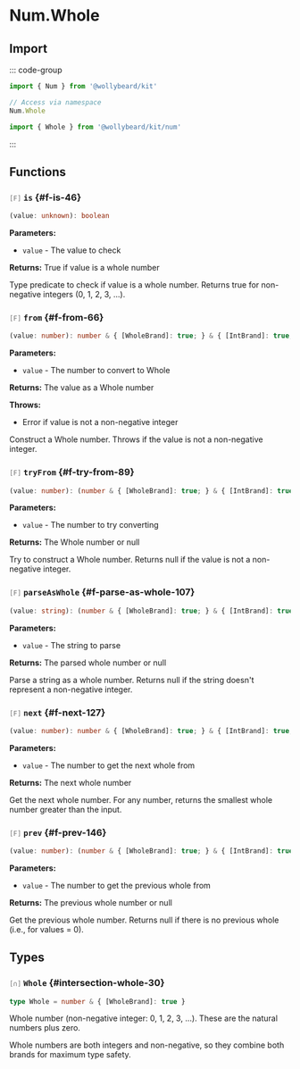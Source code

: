 # Num.Whole

## Import

::: code-group

```typescript [Namespace]
import { Num } from '@wollybeard/kit'

// Access via namespace
Num.Whole
```

```typescript [Barrel]
import { Whole } from '@wollybeard/kit/num'
```

:::

## Functions

### <span style="opacity: 0.6; font-weight: normal; font-size: 0.85em;">`[F]`</span> `is`<SourceLink inline href="https://github.com/jasonkuhrt/kit/blob/main/./src/domains/num/whole/whole.ts#L46" /> {#f-is-46}

```typescript
(value: unknown): boolean
```

**Parameters:**

- `value` - The value to check

**Returns:** True if value is a whole number

Type predicate to check if value is a whole number. Returns true for non-negative integers (0, 1, 2, 3, ...).

### <span style="opacity: 0.6; font-weight: normal; font-size: 0.85em;">`[F]`</span> `from`<SourceLink inline href="https://github.com/jasonkuhrt/kit/blob/main/./src/domains/num/whole/whole.ts#L66" /> {#f-from-66}

```typescript
(value: number): number & { [WholeBrand]: true; } & { [IntBrand]: true; } & { [NonNegativeBrand]: true; }
```

**Parameters:**

- `value` - The number to convert to Whole

**Returns:** The value as a Whole number

**Throws:**

- Error if value is not a non-negative integer

Construct a Whole number. Throws if the value is not a non-negative integer.

### <span style="opacity: 0.6; font-weight: normal; font-size: 0.85em;">`[F]`</span> `tryFrom`<SourceLink inline href="https://github.com/jasonkuhrt/kit/blob/main/./src/domains/num/whole/whole.ts#L89" /> {#f-try-from-89}

```typescript
(value: number): (number & { [WholeBrand]: true; } & { [IntBrand]: true; } & { [NonNegativeBrand]: true; }) | null
```

**Parameters:**

- `value` - The number to try converting

**Returns:** The Whole number or null

Try to construct a Whole number. Returns null if the value is not a non-negative integer.

### <span style="opacity: 0.6; font-weight: normal; font-size: 0.85em;">`[F]`</span> `parseAsWhole`<SourceLink inline href="https://github.com/jasonkuhrt/kit/blob/main/./src/domains/num/whole/whole.ts#L107" /> {#f-parse-as-whole-107}

```typescript
(value: string): (number & { [WholeBrand]: true; } & { [IntBrand]: true; } & { [NonNegativeBrand]: true; }) | null
```

**Parameters:**

- `value` - The string to parse

**Returns:** The parsed whole number or null

Parse a string as a whole number. Returns null if the string doesn't represent a non-negative integer.

### <span style="opacity: 0.6; font-weight: normal; font-size: 0.85em;">`[F]`</span> `next`<SourceLink inline href="https://github.com/jasonkuhrt/kit/blob/main/./src/domains/num/whole/whole.ts#L127" /> {#f-next-127}

```typescript
(value: number): number & { [WholeBrand]: true; } & { [IntBrand]: true; } & { [NonNegativeBrand]: true; }
```

**Parameters:**

- `value` - The number to get the next whole from

**Returns:** The next whole number

Get the next whole number. For any number, returns the smallest whole number greater than the input.

### <span style="opacity: 0.6; font-weight: normal; font-size: 0.85em;">`[F]`</span> `prev`<SourceLink inline href="https://github.com/jasonkuhrt/kit/blob/main/./src/domains/num/whole/whole.ts#L146" /> {#f-prev-146}

```typescript
(value: number): (number & { [WholeBrand]: true; } & { [IntBrand]: true; } & { [NonNegativeBrand]: true; }) | null
```

**Parameters:**

- `value` - The number to get the previous whole from

**Returns:** The previous whole number or null

Get the previous whole number. Returns null if there is no previous whole (i.e., for values = 0).

## Types

### <span style="opacity: 0.6; font-weight: normal; font-size: 0.85em;">`[∩]`</span> `Whole`<SourceLink inline href="https://github.com/jasonkuhrt/kit/blob/main/./src/domains/num/whole/whole.ts#L30" /> {#intersection-whole-30}

```typescript
type Whole = number & { [WholeBrand]: true }
```

Whole number (non-negative integer: 0, 1, 2, 3, ...). These are the natural numbers plus zero.

Whole numbers are both integers and non-negative, so they combine both brands for maximum type safety.
